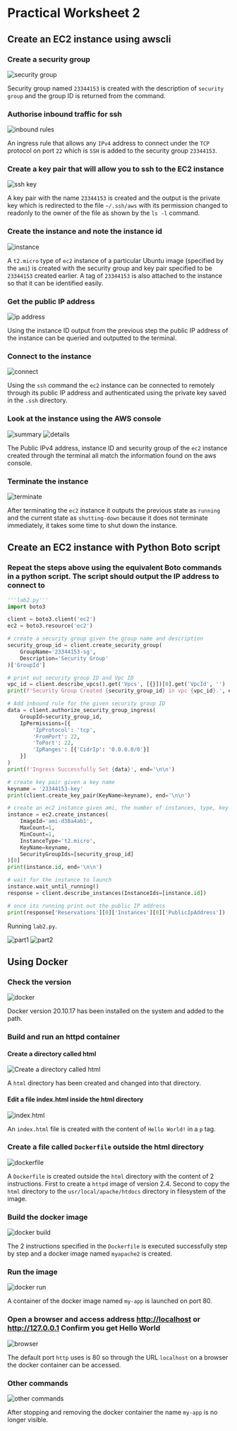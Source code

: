 # Practical Worksheet 2

## Create an EC2 instance using awscli

### Create a security group

![security group](images/sg.png)

Security group named `23344153` is created with the description of `security group` and the group ID is returned from the command.

### Authorise inbound traffic for ssh

![inbound rules](images/inbound.png)

An ingress rule that allows any `IPv4` address to connect under the `TCP` protocol on port `22` which is `SSH` is added to the security group `23344153`.

### Create a key pair that will allow you to ssh to the EC2 instance

![ssh key](images/key.png)

A key pair with the name `23344153` is created and the output is the private key which is redirected to the file `~/.ssh/aws` with its permission changed to readonly to the owner of the file as shown by the `ls -l` command.

### Create the instance and note the instance id

![instance](images/instance.png)

A `t2.micro` type of `ec2` instance of a particular Ubuntu image (specified by the `ami`) is created with the security group and key pair specified to be `23344153` created earlier. A tag of `23344153` is also attached to the instance so that it can be identified easily.

### Get the public IP address

![ip address](images/ip.png)

Using the instance ID output from the previous step the public IP address of the instance can be queried and outputted to the terminal.

### Connect to the instance

![connect](images/connect.png)

Using the `ssh` command the `ec2` instance can be connected to remotely through its public IP address and authenticated using the private key saved in the `.ssh` directory.

### Look at the instance using the AWS console

![summary](images/summary.png)
![details](images/details.png)

The Public IPv4 address, instance ID and security group of the `ec2` instance created through the terminal all match the information found on the aws console.

### Terminate the instance

![terminate](images/terminate.png)

After terminating the `ec2` instance it outputs the previous state as `running` and the current state as `shutting-down` because it does not terminate immediately, it takes some time to shut down the instance.

## Create an EC2 instance with Python Boto script

### Repeat the steps above using the equivalent Boto commands in a python script. The script should output the IP address to connect to

```python
'''lab2.py'''
import boto3

client = boto3.client('ec2')
ec2 = boto3.resource('ec2')

# create a security group given the group name and description
security_group_id = client.create_security_group(
    GroupName='23344153-sg',
    Description='Security Group'
)['GroupId']

# print out security group ID and Vpc ID
vpc_id = client.describe_vpcs().get('Vpcs', [{}])[0].get('VpcId', '')
print(f'Security Group Created {security_group_id} in vpc {vpc_id}.', end='\n\n')

# Add inbound rule for the given security group ID
data = client.authorize_security_group_ingress(
    GroupId=security_group_id,
    IpPermissions=[{
        'IpProtocol': 'tcp',
        'FromPort': 22,
        'ToPort': 22,
        'IpRanges': [{'CidrIp': '0.0.0.0/0'}]
    }]
)
print(f'Ingress Successfully Set {data}', end='\n\n')

# create key pair given a key name
keyname = '23344153-key'
print(client.create_key_pair(KeyName=keyname), end='\n\n')

# create an ec2 instance given ami, the number of instances, type, key and security group
instance = ec2.create_instances(
    ImageId='ami-d38a4ab1',
    MaxCount=1,
    MinCount=1,
    InstanceType='t2.micro',
    KeyName=keyname,
    SecurityGroupIds=[security_group_id]
)[0]
print(instance.id, end='\n\n')

# wait for the instance to launch
instance.wait_until_running()
response = client.describe_instances(InstanceIds=[instance.id])

# once its running print out the public IP address
print(response['Reservations'][0]['Instances'][0]['PublicIpAddress'])
```

Running `lab2.py`.

![part1](images/part1.png)
![part2](images/part2.png)

## Using Docker

### Check the version

![docker](images/docker.png)

Docker version 20.10.17 has been installed on the system and added to the path.

### Build and run an httpd container

#### Create a directory called html

![Create a directory called html](images/html.png)

A `html` directory has been created and changed into that directory.

#### Edit a file index.html inside the html directory

![index.html](images/index.png)

An `index.html` file is created with the content of `Hello World!` in a `p` tag.

### Create a file called `Dockerfile` outside the html directory

![dockerfile](images/dockerfile.png)

A `Dockerfile` is created outside the `html` directory with the content of 2 instructions. First to create a `httpd` image of version 2.4. Second to copy the `html` directory to the `usr/local/apache/htdocs` directory in filesystem of the image.

### Build the docker image

![docker build](images/build.png)

The 2 instructions specified in the `Dockerfile` is executed successfully step by step and a docker image named `myapache2` is created.

### Run the image

![docker run](images/run.png)

A container of the docker image named `my-app` is launched on port 80.

### Open a browser and access address <http://localhost> or <http://127.0.0.1> Confirm you get Hello World

![browser](images/browser.png)

The default port `http` uses is 80 so through the URL `localhost` on a browser the docker container can be accessed.

### Other commands

![other commands](images/commands.png)

After stopping and removing the docker container the name `my-app` is no longer visible.
